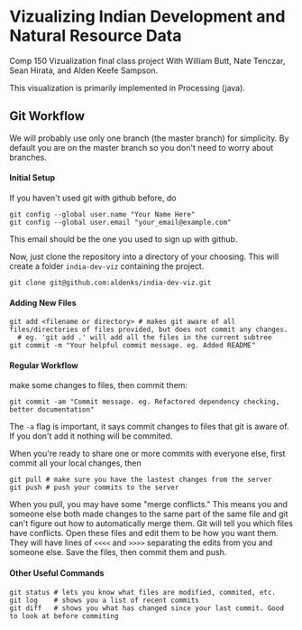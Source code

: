 # Vizualizing Indian Development and Natural Resource Data
Comp 150 Vizualization final class project With William Butt, Nate Tenczar, Sean Hirata, and Alden Keefe Sampson.

This visualization is primarily implemented in Processing (java).

## Git Workflow
We will probably use only one branch (the master branch) for simplicity. By default you are on the master branch so you don't need to worry about branches.

#### Initial Setup
If you haven't used git with github before, do
```
git config --global user.name "Your Name Here"
git config --global user.email "your_email@example.com"
```
This email should be the one you used to sign up with github.

Now, just clone the repository into a directory of your choosing. This will create a folder `india-dev-viz` containing the project.
```
git clone git@github.com:aldenks/india-dev-viz.git
```

#### Adding New Files
```
git add <filename or directory> # makes git aware of all files/directories of files provided, but does not commit any changes.
  # eg. 'git add .' will add all the files in the current subtree
git commit -m "Your helpful commit message. eg. Added README"
```

#### Regular Workflow
make some changes to files, then commit them:
```
git commit -am "Commit message. eg. Refactored dependency checking, better documentation"
```
The `-a` flag is important, it says commit changes to files that git is aware of. If you don't add it nothing will be commited.

When you're ready to share one or more commits with everyone else, first commit all your local changes, then
```
git pull # make sure you have the lastest changes from the server
git push # push your commits to the server
```

When you pull, you may have some "merge conflicts." This means you and someone else both made changes to the same part of the same file and git can't figure out how to automatically merge them.
Git will tell you which files have conflicts. Open these files and edit them to be how you want them. They will have lines of `<<<<` and `>>>>` separating the edits from you and someone else. Save the files, then commit them and push.

#### Other Useful Commands
```
git status # lets you know what files are modified, commited, etc.
git log    # shows you a list of recent commits
git diff   # shows you what has changed since your last commit. Good to look at before commiting
```
